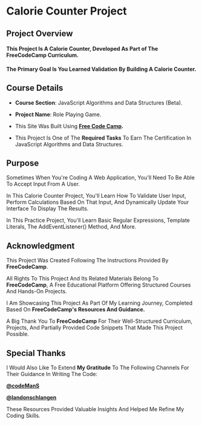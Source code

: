 # **Calorie Counter Project**

## **Project Overview**


#### This Project Is A **Calorie Counter**, Developed As Part of The FreeCodeCamp Curriculum. 

#### The Primary Goal Is You Learned Validation By Building A Calorie Counter.



## **Course Details**


+ **Course Section**: JavaScript Algorithms and Data Structures (Beta).
  
+ **Project Name**: Role Playing Game.
  
+ This Site Was Built Using **[Free Code Camp](https://www.freecodecamp.org/).**
  
+ This Project Is One of The **Required Tasks** To Earn The Certification In JavaScript Algorithms and Data Structures.
  

## **Purpose**

Sometimes When You're Coding A Web Application, You'll Need To Be Able To Accept Input From A User. 

In This Calorie Counter Project, You'll Learn How To Validate User Input, Perform Calculations Based On That Input, And Dynamically Update Your Interface To Display The Results.  

In This Practice Project, You'll Learn Basic Regular Expressions, Template Literals, The AddEventListener() Method, And More.



## **Acknowledgment**


This Project Was Created Following The Instructions Provided By **FreeCodeCamp**.

All Rights To This Project And Its Related Materials Belong To **FreeCodeCamp**, A Free Educational Platform Offering Structured Courses And Hands-On Projects.

I Am Showcasing This Project As Part Of My Learning Journey, Completed Based On **FreeCodeCamp's Resources And Guidance.**

A Big Thank You To **FreeCodeCamp** For Their Well-Structured Curriculum, Projects, And Partially Provided Code Snippets That Made This Project Possible.

## **Special Thanks**

I Would Also Like To Extend **My Gratitude** To The Following Channels For Their Guidance In Writing The Code:

**[@codeManS](https://www.youtube.com/@codeManS)**

**[@landonschlangen](https://www.youtube.com/@landonschlangen)**

These Resources Provided Valuable Insights And Helped Me Refine My Coding Skills.





